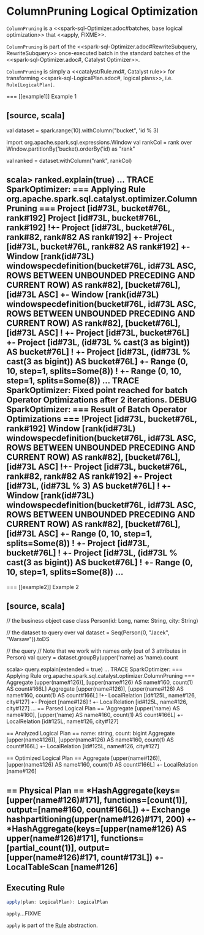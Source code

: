 # ColumnPruning Logical Optimization

`ColumnPruning` is a <<spark-sql-Optimizer.adoc#batches, base logical optimization>> that <<apply, FIXME>>.

`ColumnPruning` is part of the <<spark-sql-Optimizer.adoc#RewriteSubquery, RewriteSubquery>> once-executed batch in the standard batches of the <<spark-sql-Optimizer.adoc#, Catalyst Optimizer>>.

`ColumnPruning` is simply a <<catalyst/Rule.md#, Catalyst rule>> for transforming <<spark-sql-LogicalPlan.adoc#, logical plans>>, i.e. `Rule[LogicalPlan]`.

=== [[example1]] Example 1

[source, scala]
----
val dataset = spark.range(10).withColumn("bucket", 'id % 3)

import org.apache.spark.sql.expressions.Window
val rankCol = rank over Window.partitionBy('bucket).orderBy('id) as "rank"

val ranked = dataset.withColumn("rank", rankCol)

scala> ranked.explain(true)
...
TRACE SparkOptimizer:
=== Applying Rule org.apache.spark.sql.catalyst.optimizer.ColumnPruning ===
 Project [id#73L, bucket#76L, rank#192]                                                                                                                              Project [id#73L, bucket#76L, rank#192]
!+- Project [id#73L, bucket#76L, rank#82, rank#82 AS rank#192]                                                                                                       +- Project [id#73L, bucket#76L, rank#82 AS rank#192]
    +- Window [rank(id#73L) windowspecdefinition(bucket#76L, id#73L ASC, ROWS BETWEEN UNBOUNDED PRECEDING AND CURRENT ROW) AS rank#82], [bucket#76L], [id#73L ASC]      +- Window [rank(id#73L) windowspecdefinition(bucket#76L, id#73L ASC, ROWS BETWEEN UNBOUNDED PRECEDING AND CURRENT ROW) AS rank#82], [bucket#76L], [id#73L ASC]
!      +- Project [id#73L, bucket#76L]                                                                                                                                     +- Project [id#73L, (id#73L % cast(3 as bigint)) AS bucket#76L]
!         +- Project [id#73L, (id#73L % cast(3 as bigint)) AS bucket#76L]                                                                                                     +- Range (0, 10, step=1, splits=Some(8))
!            +- Range (0, 10, step=1, splits=Some(8))
...
TRACE SparkOptimizer: Fixed point reached for batch Operator Optimizations after 2 iterations.
DEBUG SparkOptimizer:
=== Result of Batch Operator Optimizations ===
!Project [id#73L, bucket#76L, rank#192]                                                                                                                              Window [rank(id#73L) windowspecdefinition(bucket#76L, id#73L ASC, ROWS BETWEEN UNBOUNDED PRECEDING AND CURRENT ROW) AS rank#82], [bucket#76L], [id#73L ASC]
!+- Project [id#73L, bucket#76L, rank#82, rank#82 AS rank#192]                                                                                                       +- Project [id#73L, (id#73L % 3) AS bucket#76L]
!   +- Window [rank(id#73L) windowspecdefinition(bucket#76L, id#73L ASC, ROWS BETWEEN UNBOUNDED PRECEDING AND CURRENT ROW) AS rank#82], [bucket#76L], [id#73L ASC]      +- Range (0, 10, step=1, splits=Some(8))
!      +- Project [id#73L, bucket#76L]
!         +- Project [id#73L, (id#73L % cast(3 as bigint)) AS bucket#76L]
!            +- Range (0, 10, step=1, splits=Some(8))
...
----

=== [[example2]] Example 2

[source, scala]
----
// the business object
case class Person(id: Long, name: String, city: String)

// the dataset to query over
val dataset = Seq(Person(0, "Jacek", "Warsaw")).toDS

// the query
// Note that we work with names only (out of 3 attributes in Person)
val query = dataset.groupBy(upper('name) as 'name).count

scala> query.explain(extended = true)
...
TRACE SparkOptimizer:
=== Applying Rule org.apache.spark.sql.catalyst.optimizer.ColumnPruning ===
 Aggregate [upper(name#126)], [upper(name#126) AS name#160, count(1) AS count#166L]   Aggregate [upper(name#126)], [upper(name#126) AS name#160, count(1) AS count#166L]
!+- LocalRelation [id#125L, name#126, city#127]                                       +- Project [name#126]
!                                                                                        +- LocalRelation [id#125L, name#126, city#127]
...
== Parsed Logical Plan ==
'Aggregate [upper('name) AS name#160], [upper('name) AS name#160, count(1) AS count#166L]
+- LocalRelation [id#125L, name#126, city#127]

== Analyzed Logical Plan ==
name: string, count: bigint
Aggregate [upper(name#126)], [upper(name#126) AS name#160, count(1) AS count#166L]
+- LocalRelation [id#125L, name#126, city#127]

== Optimized Logical Plan ==
Aggregate [upper(name#126)], [upper(name#126) AS name#160, count(1) AS count#166L]
+- LocalRelation [name#126]

== Physical Plan ==
*HashAggregate(keys=[upper(name#126)#171], functions=[count(1)], output=[name#160, count#166L])
+- Exchange hashpartitioning(upper(name#126)#171, 200)
   +- *HashAggregate(keys=[upper(name#126) AS upper(name#126)#171], functions=[partial_count(1)], output=[upper(name#126)#171, count#173L])
      +- LocalTableScan [name#126]
----

## <span id="apply"> Executing Rule

```scala
apply(plan: LogicalPlan): LogicalPlan
```

`apply`...FIXME

`apply` is part of the [Rule](../catalyst/Rule.md#apply) abstraction.
